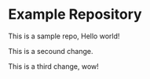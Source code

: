 # Example Repository
This is a sample repo, Hello world!

This is a secound change.

This is a third change, wow!